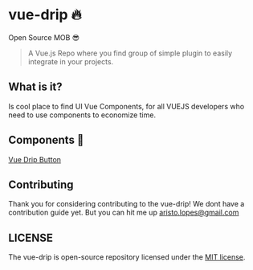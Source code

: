 # vue-drip 🔥
Open Source MOB 😎

> A Vue.js Repo where you find group of simple plugin to easily integrate in your projects.

## What is it?

Is cool place to find UI Vue Components, for all VUEJS developers who need to use components to economize time.


## Components 🎨

[Vue Drip Button](https://github.com/arikardnoir/vue-drip-button)

## Contributing

Thank you for considering contributing to the vue-drip! We dont have a contribution guide yet. But you can hit me up aristo.lopes@gmail.com



## LICENSE

The vue-drip is open-source repository licensed under the [MIT license](https://opensource.org/licenses/MIT).
